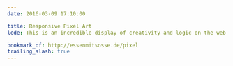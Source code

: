 ```yaml
---
date: 2016-03-09 17:10:00

title: Responsive Pixel Art
lede: This is an incredible display of creativity and logic on the web. The effort that has gone into this is unbelievable.

bookmark_of: http://essenmitsosse.de/pixel
trailing_slash: true
---
```

